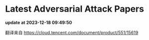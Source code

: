 # Latest Adversarial Attack Papers
**update at 2023-12-18 09:49:50**

翻译来自 https://cloud.tencent.com/document/product/551/15619

